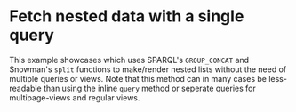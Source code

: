# Fetch nested data with a single query

This example showcases which uses SPARQL's `GROUP_CONCAT` and Snowman's `split` functions to make/render nested lists without the need of multiple queries or views. Note that this method can in many cases be less-readable than using the inline `query` method or seperate queries for multipage-views and regular views.
